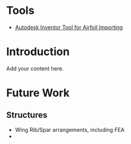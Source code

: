# Tools #
  * [Autodesk Inventor Tool for Airfoil Importing](http://www.cadstudio.cz/en/apps/importcoord/)
# Introduction #

Add your content here.

# Future Work #
## Structures ##
  * Wing Rib/Spar arrangements, including FEA
  * 